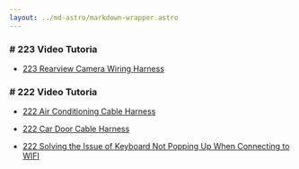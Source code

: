 ```yaml
---
layout: ../md-astro/markdown-wrapper.astro
---
```


### # 223 Video Tutoria

- <a href="223/video/car-back-up">223 Rearview Camera Wiring Harness</a>

### # 222 Video Tutoria

- <a href="222/video/air-condition">222 Air Conditioning Cable Harness</a>

- <a href="222/video/door">222 Car Door Cable Harness</a>

- <a href="222/video/input">222 Solving the Issue of Keyboard Not Popping Up When Connecting to WIFI</a>